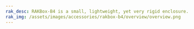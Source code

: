 ```yaml
---
rak_desc: RAKBox-B4 is a small, lightweight, yet very rigid enclosure. It is IP67 rated enclosure for outdoor usage.
rak_img: /assets/images/accessories/rakbox-b4/overview/overview.png
---
```


<rk-redirect to="/Product-Categories/Accessories/RAKBox-B4/Overview/" />